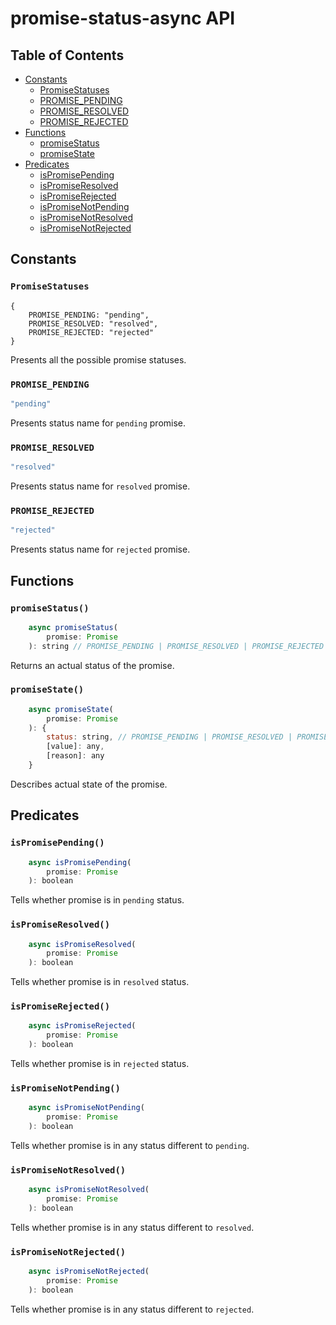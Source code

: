 # promise-status-async API

## Table of Contents
* [Constants](#constants)
    + [PromiseStatuses](#promisestatuses)
    + [PROMISE_PENDING](#promise_pending)
    + [PROMISE_RESOLVED](#promise_resolved)
    + [PROMISE_REJECTED](#promise_rejected)
* [Functions](#functions)
    + [promiseStatus](#promiseStatus)
    + [promiseState](#promiseState)
* [Predicates](#predicates)
    + [isPromisePending](#ispromisepending)
    + [isPromiseResolved](#ispromiseresolved)
    + [isPromiseRejected](#ispromiserejected)
    + [isPromiseNotPending](#ispromisenotpending)
    + [isPromiseNotResolved](#ispromisenotresolved)
    + [isPromiseNotRejected](#ispromisenotrejected)

## Constants

### `PromiseStatuses`
```
{
    PROMISE_PENDING: "pending",
    PROMISE_RESOLVED: "resolved",
    PROMISE_REJECTED: "rejected"
}
```
Presents all the possible promise statuses.


### `PROMISE_PENDING`
```js
"pending"
```
Presents status name for `pending` promise.


### `PROMISE_RESOLVED`
```js
"resolved"
```
Presents status name for `resolved` promise.


### `PROMISE_REJECTED`
```js
"rejected"
```
Presents status name for `rejected` promise.


## Functions

### `promiseStatus()`
```js
    async promiseStatus(
        promise: Promise
    ): string // PROMISE_PENDING | PROMISE_RESOLVED | PROMISE_REJECTED
```
Returns an actual status of the promise.


### `promiseState()`
```js
    async promiseState(
        promise: Promise
    ): {
        status: string, // PROMISE_PENDING | PROMISE_RESOLVED | PROMISE_REJECTED
        [value]: any,
        [reason]: any
    }
```
Describes actual state of the promise.


## Predicates

### `isPromisePending()`
```js
    async isPromisePending(
        promise: Promise
    ): boolean
```
Tells whether promise is in `pending` status.


### `isPromiseResolved()`
```js
    async isPromiseResolved(
        promise: Promise
    ): boolean
```
Tells whether promise is in `resolved` status.


### `isPromiseRejected()`
```js
    async isPromiseRejected(
        promise: Promise
    ): boolean
```
Tells whether promise is in `rejected` status.


### `isPromiseNotPending()`
```js
    async isPromiseNotPending(
        promise: Promise
    ): boolean
```
Tells whether promise is in any status different to `pending`.


### `isPromiseNotResolved()`
```js
    async isPromiseNotResolved(
        promise: Promise
    ): boolean
```
Tells whether promise is in any status different to `resolved`.


### `isPromiseNotRejected()`
```js
    async isPromiseNotRejected(
        promise: Promise
    ): boolean
```
Tells whether promise is in any status different to `rejected`.
